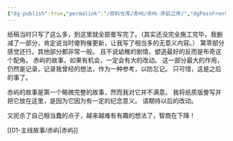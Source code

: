 ```yaml
---
{"dg-publish":true,"permalink":"/资料仓库/赤屿/赤屿-序前之序/","dgPassFrontmatter":true,"noteIcon":"\\！Read Me！\\others\\data\\svg","created":"2024-11-20T15:00:11.614+08:00","updated":"2024-11-24T11:22:32.369+08:00"}
---
```



纸稿当时只写了这么多，到这里就全部誊写完了。（其实还没完全施工完毕，我删减了一部分，肯定说当时傻狗催更新，让我写了相当多的无意义内容。）
第零部分感觉还行，其他部分都非常一般。
且不说幼稚的剧情，塑造最好的反而是布奇这个配角。
赤屿的故事，如果有机会，一定会有大的改动。
这一部分最大的作用，仍然是记录，记录我曾经的想法，作为一种参考，以防忘记。
只可惜，这是之后的事了。

赤屿的故事是第一个略微完整的故事，然而我对它并不满意。
我将纸质版誊写并把它放在这里，是因为它因为有一定的纪念意义。
请期待以后的改动。

又扼杀了自己相当蠢的点子，越来越难有有趣的想法了，智商在下降！

[[01-主线故事/赤屿\|赤屿]]